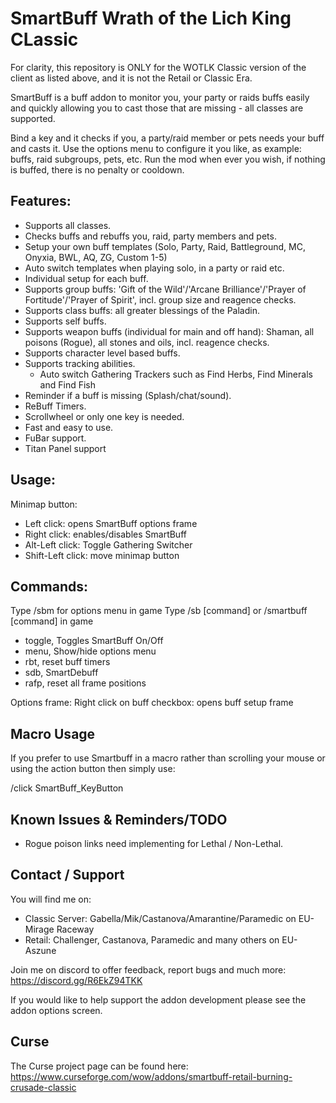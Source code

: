 # SmartBuff Wrath of the Lich King CLassic

For clarity, this repository is ONLY for the WOTLK Classic version of the client as listed above, and it is not the Retail or Classic Era.

SmartBuff is a buff addon to monitor you, your party or raids buffs easily and quickly allowing you to cast those that are missing - all classes are supported.

Bind a key and it checks if you, a party/raid member or pets needs your buff and casts it.
Use the options menu to configure it you like, as example: buffs, raid subgroups, pets, etc.
Run the mod when ever you wish, if nothing is buffed, there is no penalty or cooldown.


## Features:

- Supports all classes.
- Checks buffs and rebuffs you, raid, party members and pets.
- Setup your own buff templates (Solo, Party, Raid, Battleground, MC, Onyxia, BWL, AQ, ZG, Custom 1-5)
- Auto switch templates when playing solo, in a party or raid etc.
- Individual setup for each buff.
- Supports group buffs: 'Gift of the Wild'/'Arcane Brilliance'/'Prayer of Fortitude'/'Prayer of Spirit', incl. group size and reagence checks.
- Supports class buffs: all greater blessings of the Paladin.
- Supports self buffs.
- Supports weapon buffs (individual for main and off hand): Shaman, all poisons (Rogue), all stones and oils, incl. reagence checks.
- Supports character level based buffs.
- Supports tracking abilities.
    - Auto switch Gathering Trackers such as Find Herbs, Find Minerals and Find Fish
- Reminder if a buff is missing (Splash/chat/sound).
- ReBuff Timers.
- Scrollwheel or only one key is needed.
- Fast and easy to use.
- FuBar support.
- Titan Panel support



## Usage:

Minimap button:
- Left click: opens SmartBuff options frame
- Right click: enables/disables SmartBuff
- Alt-Left click: Toggle Gathering Switcher
- Shift-Left click: move minimap button



## Commands:

Type /sbm for options menu in game
Type /sb [command] or /smartbuff [command] in game

- toggle, Toggles SmartBuff On/Off
- menu, Show/hide options menu
- rbt, reset buff timers
- sdb, SmartDebuff
- rafp, reset all frame positions

Options frame:
Right click on buff checkbox: opens buff setup frame



## Macro Usage

If you prefer to use Smartbuff in a macro rather than scrolling your mouse or using the action button then simply use: 

/click SmartBuff_KeyButton



## Known Issues & Reminders/TODO

- Rogue poison links need implementing for Lethal / Non-Lethal.



## Contact / Support

You will find me on:
- Classic Server: Gabella/Mik/Castanova/Amarantine/Paramedic on EU-Mirage Raceway
- Retail: Challenger, Castanova, Paramedic and many others on EU-Aszune

Join me on discord to offer feedback, report bugs and much more: https://discord.gg/R6EkZ94TKK

If you would like to help support the addon development please see the addon options screen.


## Curse

The Curse project page can be found here:
https://www.curseforge.com/wow/addons/smartbuff-retail-burning-crusade-classic


